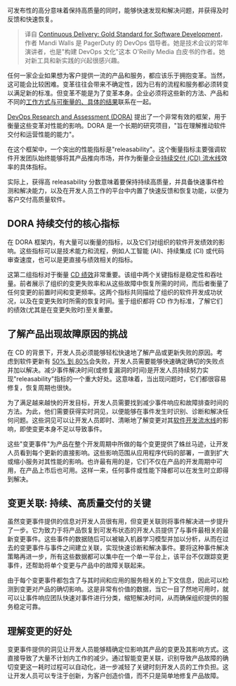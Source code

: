 <!--
title: 持续交付：软件开发的黄金标准
cover: https://cdn.thenewstack.io/media/2024/03/8607abf8-gold-1024x576.jpg
-->

可发布性的高分意味着保持高质量的同时，能够快速发现和解决问题，并获得及时反馈和快速恢复。

> 译自 [Continuous Delivery: Gold Standard for Software Development](https://thenewstack.io/continuous-delivery-gold-standard-for-software-development/)，作者 Mandi Walls 是 PagerDuty 的 DevOps 倡导者。她是技术会议的常年演讲者，也是"构建 DevOps 文化"这本 O'Reilly Media 白皮书的作者。她对新工具和新实践的兴起很感兴趣。

任何一家企业如果想为客户提供一流的产品和服务，都应该乐于拥抱变革。当然，这可能会比较困难。变革往往会带来不确定性，因为已有的流程和服务都必须转变以满足新的标准。但变革不能是为了变革本身。企业必须将这些新的方法、产品和不同的[工作方式与可衡量的、具体的结果](https://thenewstack.io/deep-work-a-better-way-to-measure-developer-velocity/)联系在一起。

[DevOps Research and Assessment (DORA)](https://thenewstack.io/google-says-you-might-be-doing-dora-metrics-wrong/) 提出了一个非常有效的框架，用于衡量这些变革对性能的影响。DORA 是一个长期的研究项目，"旨在理解推动软件交付和运营性能的能力"。

在这个框架中，一个突出的性能指标是"releasability"。这个衡量指标主要强调软件开发团队始终能够将其产品推向市场，并作为衡量企业[持续交付 (CD) 流水线](https://thenewstack.io/ci-is-not-cd/)效率的具体指标。

实际上，获得高 releasability 分数意味着要保持持续高质量，并具备快速事件检测和解决能力，以及在开发人员工作的平台中内置了快速反馈和恢复功能，以便为客户交付高质量软件。

## DORA 持续交付的核心指标

在 DORA 框架内，有大量可以衡量的指标，以及它们对组织的软件开发绩效的影响。这些指标可以是技术能力和流程，例如人工智能 (AI)、持续集成 (CI) 或代码审查速度，也可以是更直接与绩效相关的指标。

这第二组指标对于衡量 [CD 绩效](https://thenewstack.io/ci-cd/)非常重要。该组中两个关键指标是稳定性和吞吐量。前者展示了组织的变更失败率和从这些故障中恢复所需的时间，而后者衡量了任何变更的前置时间和变更频率。这两个指标共同描绘了组织的软件开发成功状况，以及在变更失败时所需的恢复时间。鉴于组织都将 CD 作为标准，了解它们的绩效(尤其是在变更失败时)至关重要。 

## 了解产品出现故障原因的挑战

在 CD 的背景下，开发人员必须能够轻松快速地了解产品或更新失败的原因。考虑到软件更新有 [50% 到 80%](https://acqnotes.com/acqnote/careerfields/common-software-failure-causes#:~:text=Most%20software%20projects%20fail%20completely,between%2050%25%20%E2%80%93%2080%25.)会失败，开发人员需要能够快速确定确切的失败点并加以解决。减少事件解决时间(或修复漏洞的时间)是开发人员持续努力实现"releasability"指标的一个重大好处。这意味着，当出现问题时，它们都很容易修复，恢复周期也很快。

为了满足越来越快的开发目标，开发人员需要找到减少事件响应和故障排查时间的方法。为此，他们需要获得实时洞见，以便能够在事件发生时识别、诊断和解决任何问题。这些洞见可以让开发人员即时、清晰地了解变更对其[软件开发流水线](https://thenewstack.io/software-supply-chain-secure-3/)的影响，即使变更本身不足以导致事件。

这些"变更事件"为产品在整个开发周期中所做的每个变更提供了蛛丝马迹，让开发人员看到每个更新的直接影响。这些影响范围从应用程序代码的部署，一直到扩大或缩小服务对其性能的影响。也许最有用的是，它们不仅在产品的开发周期中可用，在产品上市后也可用。这样一来，任何事件或性能下降都可以在发生时立即得到解决。

## 变更关联: 持续、高质量交付的关键

虽然变更事件提供的信息对开发人员很有用，但变更关联则将事件解决进一步提升了一步。它为致力于将产品恢复到可发布状态的开发人员提供了与事件最相关的最新变更事件。这些事件的数据随后可以被输入机器学习模型并加以分析，从而在过去的变更事件与事件之间建立关联，实现快速诊断和解决事件。要将这种事件解决策略再进一步，所有这些数据都可以集中在一个单一平台上，该平台不仅跟踪变更事件，还帮助将单个变更与产品中的故障关联起来。

由于每个变更事件都包含了与其时间和应用的服务相关的上下文信息，因此可以检测到变更对产品的确切影响。这是非常有价值的数据，当它一目了然地可用时，就可以让事件响应团队快速对事件进行分类，缩短解决时间，从而确保组织提供的服务稳定可靠。

## 理解变更的好处

变更事件提供的洞见让开发人员能够精确定位影响其产品的变更及其影响方式。这直接导致了大量不计划内工作的减少。通过智能变更关联，识别导致产品故障的确切变更这一耗时过程可以自动化，进一步减轻了关键时刻开发人员的工作负担。这让开发人员可以专注于创新，为客户创造价值，而不只是简单地修复产品故障。

